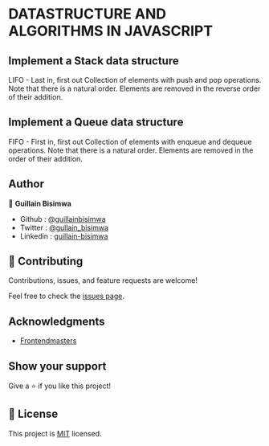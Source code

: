 # DATASTRUCTURE AND ALGORITHMS IN JAVASCRIPT

## Implement a Stack data structure

LIFO - Last in, first out
Collection of elements with push and pop operations.
Note that there is a natural order. Elements are removed in the reverse order of their addition.

## Implement a Queue data structure

FIFO - First in, first out
Collection of elements with enqueue and dequeue operations.
Note that there is a natural order. Elements are removed in the order of their addition.

## Author

👤 **Guillain Bisimwa**

- Github : [@guillainbisimwa](https://github.com/guillainbisimwa)
- Twitter : [@gullain_bisimwa](https://twitter.com/gullain_bisimwa)
- Linkedin : [guillain-bisimwa](https://www.linkedin.com/in/guillain-bisimwa-8a8b7a7b/)

## 🤝 Contributing

Contributions, issues, and feature requests are welcome!

Feel free to check the [issues page](https://github.com/guillainbisimwa/Javascript-dastructures-and-algorithms/issues).

## Acknowledgments

- [Frontendmasters](https://frontendmasters.com/courses/data-structures-algorithms/)

## Show your support

Give a ⭐️ if you like this project!

## 📝 License

This project is [MIT](lic.url) licensed.
